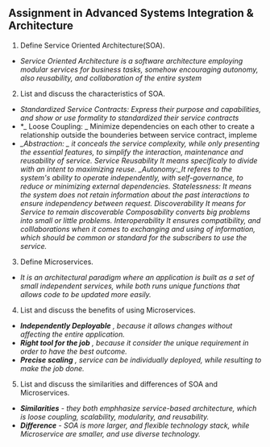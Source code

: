 ## Assignment in Advanced Systems Integration & Architecture
1. Define Service Oriented Architecture(SOA).
- *Service Oriented Architecture is a software architecture employing modular services for business tasks, somehow encouraging autonomy, also reusability, and collaboration of the entire system*
2. List and discuss the characteristics of SOA.
-  *_Standardized Service Contracts:_  Express their purpose and capabilities, and show or use formality to standardized their service contracts*
-  *_ Loose Coupling: _ Minimize dependencies on each other to create a relationship outside the bounderies between service contract, impleme
-  *_Abstraction: _  it conceals the service complexity, while only presenting the essential features, to simplify the interaction, maintenance and reusability of service.*
   *_Service Reusability_  It means specificaly to divide with an intent to maximizing reuse.* 
   *_Autonomy:_It referes to the system's ability to operate independently, with self-governance, to reduce or minimizing external dependencies.*
   *_Statelessness:_ It means the system does not retain information about the past interactions to ensure independency between request.*
   *_Discoverability_ It means for Service to remain discoverable*
   *_Composability_ converts big problems into small or little problems.*
   *_Interoperability_  It ensures compatibility, and colllaborations when it comes to exchanging and using of information, which should be common or standard for the subscribers to use the service.*
3. Define Microservices.
- *It is an architectural paradigm where an application is built as a set of small independent services, while both runs unique functions that allows code to be updated more easily.*
4. List and discuss the benefits of using Microservices.
- ***Independently Deployable*** *, because it allows changes without affecting the entire application.*
-  ***Right tool for the job*** *, because it consider the unique requirement in order to have the best outcome.*
-  ***Precise scaling*** *, service can be individually deployed, while resulting to make the job done.*
5. List and discuss the similarities and differences of SOA and Microservices.
-   ***Similarities***
   *- they both emphhasize service-based architecture, which is loose coupling, scalability, modularity, and reusability.*
-   ***Difference***
   *- SOA is more larger, and flexible technology stack, while _Microservice_ are smaller, and use diverse technology.* 
